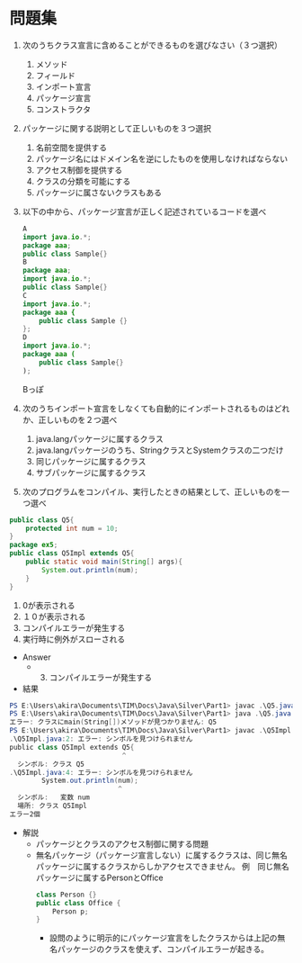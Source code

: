 # 問題集

1. 次のうちクラス宣言に含めることができるものを選びなさい（３つ選択）
   1. メソッド
   2. フィールド
   3. インポート宣言
   4. パッケージ宣言
   5. コンストラクタ

2. パッケージに関する説明として正しいものを３つ選択
   1. 名前空間を提供する
   2. パッケージ名にはドメイン名を逆にしたものを使用しなければならない
   3. アクセス制御を提供する
   4. クラスの分類を可能にする
   5. パッケージに属さないクラスもある

3. 以下の中から、パッケージ宣言が正しく記述されているコードを選べ
    ```java
    A
    import java.io.*;
    package aaa;
    public class Sample{}
    B
    package aaa;
    import java.io.*;
    public class Sample{}
    C
    import java.io.*;
    package aaa {
        public class Sample {}
    };
    D
    import java.io.*;
    package aaa (
        public class Sample{}
    );

    ```
    Bっぽ

4. 次のうちインポート宣言をしなくても自動的にインポートされるものはどれか、正しいものを２つ選べ
   1. java.langパッケージに属するクラス
   2. java.langパッケージのうち、StringクラスとSystemクラスの二つだけ
   3. 同じパッケージに属するクラス
   4. サブパッケージに属するクラス

5. 次のプログラムをコンパイル、実行したときの結果として、正しいものを一つ選べ
```java
public class Q5{
    protected int num = 10;
}
package ex5;
public class Q5Impl extends Q5{
    public static void main(String[] args){
        System.out.println(num);
    }
}
```
   1. 0が表示される
   2. １０が表示される
   3. コンパイルエラーが発生する
   4. 実行時に例外がスローされる
- Answer
  - 3. コンパイルエラーが発生する
- 結果

```PowerShell
PS E:\Users\akira\Documents\TIM\Docs\Java\Silver\Part1> javac .\Q5.java
PS E:\Users\akira\Documents\TIM\Docs\Java\Silver\Part1> java .\Q5.java 
エラー: クラスにmain(String[])メソッドが見つかりません: Q5
PS E:\Users\akira\Documents\TIM\Docs\Java\Silver\Part1> javac .\Q5Impl.java
.\Q5Impl.java:2: エラー: シンボルを見つけられません
public class Q5Impl extends Q5{
                            ^  
  シンボル: クラス Q5
.\Q5Impl.java:4: エラー: シンボルを見つけられません
        System.out.println(num);
                           ^    
  シンボル:   変数 num
  場所: クラス Q5Impl
エラー2個

```
- 解説
  - パッケージとクラスのアクセス制御に関する問題
  - 無名パッケージ（パッケージ宣言しない）に属するクラスは、同じ無名パッケージに属するクラスからしかアクセスできません。
    例　同じ無名パッケージに属するPersonとOffice
    ```java
    class Person {}
    public class Office {
        Person p;
    }
    ```
    - 設問のように明示的にパッケージ宣言をしたクラスからは上記の無名パッケージのクラスを使えず、コンパイルエラーが起きる。